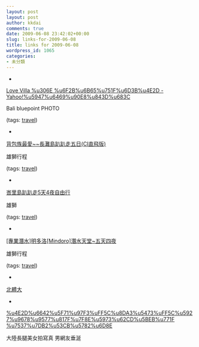 ```yaml
---
layout: post
layout: post
author: kkdai
comments: true
date: 2009-06-08 23:42:02+00:00
slug: links-for-2009-06-08
title: links for 2009-06-08
wordpress_id: 1065
categories:
- 未分類
---
```


  * 
                

[Love Villa %u306E %u6F2B%u6B65%u751F%u6D3B%u4E2D - Yahoo!%u5947%u6469%u90E8%u843D%u683C](http://tw.myblog.yahoo.com/billy-shemy/gallery?fid=14)


                

Bali bluepoint PHOTO


                

(tags: [travel](http://delicious.com/kkdai/travel))


            
  * 
                

[背包族最愛~~長灘島趴趴走五日(CI直飛版)](http://www.liontravel.com/erp/exhtml/MNL051AAN.asp)


                

雄獅行程


                

(tags: [travel](http://delicious.com/kkdai/travel))


            
  * 
                

[峇里島趴趴走5天4夜自由行](http://www.liontravel.com/erp/exhtml/LTDPSPP037.asp)


                

雄獅


                

(tags: [travel](http://delicious.com/kkdai/travel))


            
  * 
                

[[專業潛水]明多洛[Mindoro]潛水天堂~五天四夜](http://www.liontravel.com/erp/exhtml/SITDMIPH01.asp)


                

雄獅行程


                

(tags: [travel](http://delicious.com/kkdai/travel))


            
  * 
                

[北體大](http://act628.pixnet.net/blog/post/27155085)




            
  * 
                

[%u4E2D%u6642%u5F71%u97F3%uFF5C%u8DA3%u5473%uFF5C%u5927%u9678%u9577%u817F%u7F8E%u5973%u62CD%u5BEB%u771F %u7537%u7DB2%u53CB%u5782%u6D8E](http://video.chinatimes.com/video-cate-cnt.aspx?cid=8&nid=8952)


                

大陸長腿美女拍寫真 男網友垂涎



            
